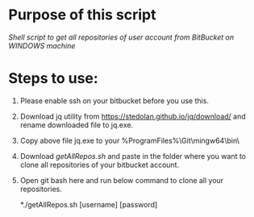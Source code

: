# Purpose of this script

*Shell script to get all repositories of user account from BitBucket on WINDOWS machine*

# Steps to use:
  1. Please enable ssh on your bitbucket before you use this.
  2. Download jq utility from https://stedolan.github.io/jq/download/ and rename downloaded file to jq.exe.
  3. Copy above file jq.exe to your %ProgramFiles%\Git\mingw64\bin\
  4. Download *getAllRepos.sh* and paste in the folder where you want to clone all repositories of your bitbucket account. 
  5. Open git bash here and run below command to clone all your repositories. 
      
      *./getAllRepos.sh [username] [password]
    
